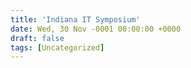 ```yaml
---
title: 'Indiana IT Symposium'
date: Wed, 30 Nov -0001 00:00:00 +0000
draft: false
tags: [Uncategorized]
---
```


